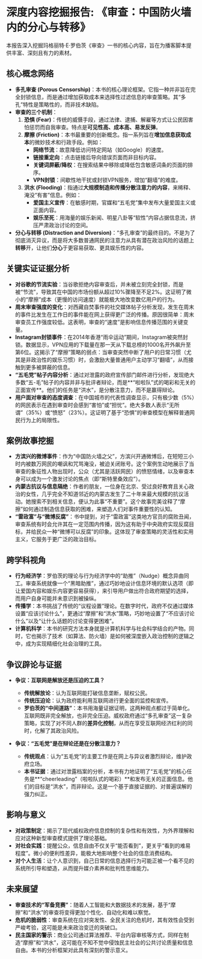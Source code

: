 
# 深度内容挖掘报告: 《审查：中国防火墙内的分心与转移》

本报告深入挖掘玛格丽特·E·罗伯茨《审查》一书的核心内容，旨在为播客脚本提供丰富、深刻且有力的素材。

## 核心概念网络

- **多孔审查 (Porous Censorship)**：本书的核心理论框架。它指一种并非旨在完全封锁信息，而是通过增加获取成本来选择性过滤信息的审查策略。其“多孔”特性是策略性的，而非技术缺陷。
- **审查的三个机制**：
    1.  **恐惧 (Fear)**：传统的威慑手段，通过法律、逮捕、解雇等方式让公民因害怕惩罚而自我审查。特点是**可见性高、成本高、易发反弹**。
    2.  **摩擦 (Friction)**：本书最重要的创新概念。指一系列旨在**增加信息获取成本**的微妙技术和行政手段。例如：
        *   **网络节流**：故意降低访问特定网站（如Google）的速度。
        *   **链接重定向**：点击链接后导向错误页面而非目标内容。
        *   **关键词屏蔽/降权**：在搜索结果中移除或降低包含敏感词条的页面的排序。
        *   **VPN封锁**：间歇性地干扰或封锁VPN服务，增加“翻墙”的难度。
    3.  **洪水 (Flooding)**：指通过**大规模制造和传播分散注意力的内容**，来稀释、淹没“有害”信息。例如：
        *   **爱国主义宣传**：在敏感时期，官媒和“五毛党”集中发布大量爱国主义或正面内容。
        *   **娱乐至死**：用海量的娱乐新闻、明星八卦等“软性”内容占据信息流，挤压严肃政治讨论的空间。
- **分心与转移 (Distraction and Diversion)**：“多孔审查”的最终目的。不是为了彻底消灭异议，而是将大多数普通网民的注意力从具有潜在政治风险的话题上**转移**开，让他们**分心**于更容易获取、更具娱乐性的内容。

## 关键实证证据分析

- **对谷歌的节流实验**：当谷歌拒绝内容审查后，并未被立刻完全封锁，而是被“节流”，导致其在中国的市场份额从超过10%骤降至不足2%。这证明了微小的“摩擦”成本（更慢的访问速度）就能极大地改变数亿用户的行为。
- **周末审查强度的变化**：对西藏自焚事件的社交媒体帖子分析发现，发生在周末的事件比发生在工作日的事件能在网上获得更广泛的传播。原因很简单：周末审查员工作强度较低。这表明，审查的“速度”是影响信息传播范围的关键变量。
- **Instagram封锁事件**：在2014年香港“雨伞运动”期间，Instagram被突然封锁。数据显示，VPN应用的下载量在那一天从下载总榜的1000名开外飙升至第6位。这揭示了“摩擦”策略的弱点：当审查突然中断了用户的日常习惯（尤其是非政治性的娱乐习惯）时，会激励大量普通用户主动学习“翻墙”，从而接触到更多被屏蔽的信息。
- **“五毛党”帖子内容分析**：通过对泄露的政府宣传部门邮件进行分析，发现绝大多数“五-毛”帖子的内容并非与批评者辩论，而是**“啦啦队”式的喝彩和无关的正面宣传**。他们的任务是“洪水”，是分散注意力，而不是赢得辩论。
- **用户面对审查的态度调查**：在中国城市的代表性调查显示，只有极少数（5%）的网民表示在遇到审查时会感到“害怕”或“担忧”。绝大多数人表示“无所谓”（35%）或“愤怒”（23%）。这证明了基于“恐惧”的审查模型在解释普通网民行为上的局限性。

## 案例故事挖掘

- **方滨兴的微博事件**：作为“中国防火墙之父”，方滨兴开通微博后，在短短三小时内被数万网民的嘲讽和咒骂淹没，被迫关闭账号。这个案例生动地展示了当审查的象征性人物出现时，公众（尤其是活跃网民）的愤怒情绪，以及审查本身可以成为一个激发讨论的焦点（即“斯特里桑效应”）。
- **内蒙古抗议与信息隔绝**：作者的朋友，一位身在北京、受过良好教育且关心政治的女性，几乎完全不知道邻近的内蒙古发生了二十年来最大规模的抗议活动。她搜索不到相关信息，便认为此事“不重要”。这个故事完美诠释了“摩擦”如何通过制造信息获取的困难，来塑造人们对事件重要性的认知。
- **“雷政富”与“微博反腐”**：书中提到，对于“雷政富”这类地方官员的腐败丑闻，审查系统有时会允许其在一定范围内传播，因为这有助于中央政府实现反腐目标，并给民众一种“微博可以反腐”的印象。这体现了审查策略的灵活性和实用主义，它服务于更广泛的政治目标。

## 跨学科视角

- **行为经济学**：罗伯茨的理论与行为经济学中的“助推”（Nudge）概念异曲同工。审查系统就像一个“黑暗助推”，通过巧妙地设计信息环境的默认选项（即让爱国内容和娱乐内容更容易获得），来引导用户做出符合政府期望的选择，而用户自身可能并未意识到被操纵。
- **传播学**：本书挑战了传统的“议程设置”理论。在数字时代，政府不仅通过媒体设置“应该讨论什么”，更通过“摩擦”和“洪水”策略，巧妙地设置了“不应该讨论什么”以及“让什么话题的讨论变得更困难”。
- **计算机科学**：本书的研究方法本身就是计算机科学与社会科学结合的产物。同时，它也揭示了技术（如算法、防火墙）是如何被深度嵌入政治控制的逻辑之中，成为实现精细化社会治理的工具。

## 争议辟论与证据

- **争议：互联网是解放还是压迫的工具？**
    - **传统解放论**：认为互联网能打破信息垄断，赋权公民。
    - **传统压迫论**：认为政府能利用互联网进行更全面的监控和宣传。
    - **罗伯茨的“中间道路”**：本书用海量证据证明，这两种观点都过于简单化。互联网既非完全解放，也非完全压迫。威权政府通过“多孔审查”这一复杂策略，实现了对不同人群的**差异化控制**，从而在享受互联网经济红利的同时，化解了其政治风险。

- **争议：“五毛党”是在辩论还是在分散注意力？**
    - **传统观点**：认为“五毛党”的主要工作是在网上与异议者激烈辩论，维护政府立场。
    - **本书证据**：通过对泄露档案的分析，本书有力地证明了“五毛党”的核心任务是**“cheerleading”（啦啦队式的喝彩）**和发布无关的正面信息。他们的目标是“洪水”，而非辩论。这是一个基于直接证据的、对普遍误解的强力纠正。

## 影响与意义

- **对政策制定**：揭示了现代威权政府信息控制的复杂性和有效性，为外界理解和应对这种新型审查模式提供了理论基础。
- **对社会实践**：提醒公众，信息自由不仅关乎“能否看到”，更关乎“看到的难易程度”。微小的便利性差异，能极大地影响整个社会的信息消费结构。
- **对个人生活**：让个人意识到，自己日常的信息选择行为可能正被一个看不见的系统所引导和塑造，从而提升媒介素养和批判性思维能力。

## 未来展望

- **审查技术的“军备竞赛”**：随着人工智能和大数据技术的发展，基于“摩擦”和“洪水”的审查将变得更加个性化、自动化和难以察觉。
- **危机的脆弱性**：审查系统在应对突发性、全民关注的危机时，其有效性会受到严峻考验，这可能是未来政治变迁的突破口。
- **民主国家的警示**：商业公司通过算法推荐、平台内容审核等方式，同样在制造“摩擦”和“洪水”，这可能在不知不觉中侵蚀民主社会的公共讨论质量和信息自由。本书的分析框架对此具有深刻的警示意义。
